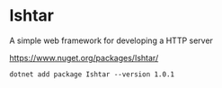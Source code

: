 # Ishtar
A simple web framework for developing a HTTP server

https://www.nuget.org/packages/Ishtar/

`dotnet add package Ishtar --version 1.0.1`
